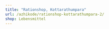 ```yaml
---
title: "Rationshop, Kottarathumpara"
url: /azhikode/rationshop-kottarathumpara-2/
shop: Lebensmittel
---
```


